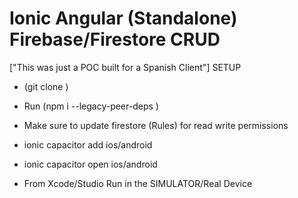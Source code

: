# Ionic Angular (Standalone)  Firebase/Firestore CRUD 

 ["This was just a POC built for a Spanish Client"]
SETUP
- (git clone )
-  Run (npm i --legacy-peer-deps )

-  Make sure to update firestore (Rules) for read write permissions
-  ionic capacitor add ios/android
-  ionic capacitor open ios/android
-  From Xcode/Studio Run in the SIMULATOR/Real Device
